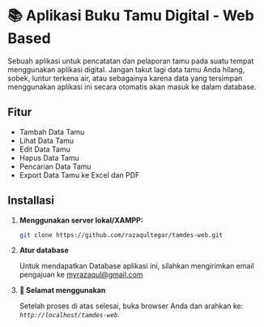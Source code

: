 # 📚 Aplikasi Buku Tamu Digital - Web Based

Sebuah aplikasi untuk pencatatan dan pelaporan tamu pada suatu tempat menggunakan aplikasi digital. Jangan takut lagi data tamu Anda hilang, sobek, luntur terkena air, atau sebagainya karena data yang tersimpan menggunakan aplikasi ini secara otomatis akan masuk ke dalam database.

## Fitur

- Tambah Data Tamu
- Lihat Data Tamu
- Edit Data Tamu
- Hapus Data Tamu
- Pencarian Data Tamu
- Export Data Tamu ke Excel dan PDF

## Installasi

1.  **Menggunakan server lokal/XAMPP:**

    ```sh
    git clone https://github.com/razaqultegar/tamdes-web.git
    ```

1.  **Atur database**

    Untuk mendapatkan Database aplikasi ini, silahkan mengirimkan email pengajuan ke <a href="mailto:myrazaqul@gmail.com" target="_blank">myrazaqul@gmail.com</a>
    
1.  **🎉 Selamat menggunakan**

    Setelah proses di atas selesai, buka browser Anda dan arahkan ke: _`http://localhost/tamdes-web`_.
